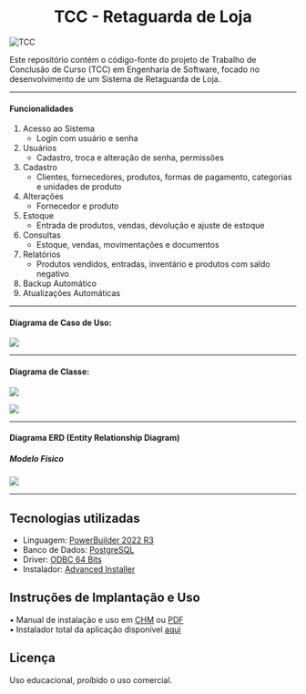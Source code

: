 <h1 align="center">
TCC - Retaguarda de Loja
</h1>


<p align="left">
  <img src="https://img.shields.io/static/v1?label=TCC&message=Eng. de Software&color=8257E5&labelColor=000000" alt="TCC" />
</p>

Este repositório contém o código-fonte do projeto de Trabalho de Conclusão de Curso (TCC) em Engenharia de Software, focado no desenvolvimento de um Sistema de Retaguarda de Loja.
_ _ _

#### Funcionalidades

1. Acesso ao Sistema
   - Login com usuário e senha
2. Usuários
   - Cadastro, troca e alteração de senha, permissões
3. Cadastro
   - Clientes, fornecedores, produtos, formas de pagamento, categorias e unidades de produto
4. Alterações
   - Fornecedor e produto
5. Estoque
   - Entrada de produtos, vendas, devolução e ajuste de estoque
6. Consultas
   - Estoque, vendas, movimentações e documentos
7. Relatórios
   - Produtos vendidos, entradas, inventário e produtos com saldo negativo
8. Backup Automático
9. Atualizações Automáticas

- - -
#### Diagrama de Caso de Uso:
![](https://raw.githubusercontent.com/wekers/TCC-RetaguardaLoja/main/diagramas/Use%20Case%20Diagram%20Retaguarda.jpg)
- - -
#### Diagrama de Classe:
![](https://raw.githubusercontent.com/wekers/TCC-RetaguardaLoja/main/diagramas/Diagrama-de-Classe-p1.jpg)

![](https://raw.githubusercontent.com/wekers/TCC-RetaguardaLoja/main/diagramas/Diagrama-de-Classe-p2.jpg)
- - -
#### Diagrama ERD (Entity Relationship Diagram)
##### Modelo Físico
![](https://raw.githubusercontent.com/wekers/TCC-RetaguardaLoja/main/diagramas/Entity%20Relationship%20Diagram.jpg)

- - -

## Tecnologias utilizadas

- Linguagem: [PowerBuilder 2022 R3](https://www.appeon.com/pt-br/products/powerbuilder)
- Banco de Dados: [PostgreSQL](https://www.postgresql.org/)
- Driver: [ODBC 64 Bits](https://odbc.postgresql.org/)
- Instalador: [Advanced Installer](https://www.advancedinstaller.com/)


## Instruções de Implantação e Uso
• Manual de instalação e uso em [CHM](https://github.com/wekers/TCC-RetaguardaLoja/raw/main/manual/Retaguarda%20de%20Loja%20-%20Manual.chm) ou [PDF](https://raw.githubusercontent.com/wekers/TCC-RetaguardaLoja/main/manual/Retaguarda%20de%20Loja%20-%20Manual.pdf) <br>
• Instalador total da aplicação disponível [aqui](https://github.com/wekers/TCC-RetaguardaLoja/raw/main/Instalador/Install_RetaguardaDeLoja.exe)


## Licença
Uso educacional, proíbido o uso comercial.

